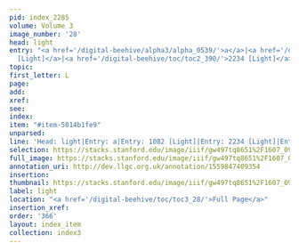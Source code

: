 ```yaml
---
pid: index_2285
volume: Volume 3
image_number: '28'
head: light
entry: "<a href='/digital-beehive/alpha3/alpha_0539/'>a</a>|<a href='/digital-beehive/toc/toc2_210/'>1082
  [Light]</a>|<a href='/digital-beehive/toc/toc2_390/'>2234 [Light]</a>|4766 [PAGE_MISSING]"
topic: 
first_letter: L
page: 
add: 
xref: 
see: 
index: 
item: "#item-5014b1fe9"
unparsed: 
line: 'Head: light|Entry: a|Entry: 1082 [Light]|Entry: 2234 [Light]|Entry: 4766 [PAGE_MISSING]|#item-5014b1fe9'
selection: https://stacks.stanford.edu/image/iiif/gw497tq8651%2F1607_0971/1133,3118,667,205/full/0/default.jpg
full_image: https://stacks.stanford.edu/image/iiif/gw497tq8651%2F1607_0971/full/full/0/default.jpg
annotation_uri: http://dev.llgc.org.uk/annotation/1559847409354
insertion: 
thumbnail: https://stacks.stanford.edu/image/iiif/gw497tq8651%2F1607_0971/1133,3118,667,205/150,/0/default.jpg
label: light
location: "<a href='/digital-beehive/toc/toc3_28/'>Full Page</a>"
insertion_xref: 
order: '366'
layout: index_item
collection: index3
---
```

